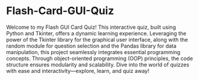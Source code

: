 # Flash-Card-GUI-Quiz

Welcome to my Flash GUI Card Quiz! This interactive quiz, built using Python and Tkinter, offers a dynamic learning experience. Leveraging the power of the Tkinter library for the graphical user interface, along with the random module for question selection and the Pandas library for data manipulation, this project seamlessly integrates essential programming concepts. Through object-oriented programming (OOP) principles, the code structure ensures modularity and scalability. Dive into the world of quizzes with ease and interactivity—explore, learn, and quiz away!
